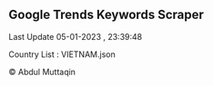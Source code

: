 

## Google Trends Keywords Scraper 
 
Last Update 05-01-2023 , 23:39:48

Country List :
VIETNAM.json



© Abdul Muttaqin 
